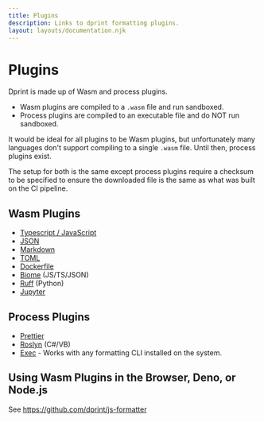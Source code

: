 ```yaml
---
title: Plugins
description: Links to dprint formatting plugins.
layout: layouts/documentation.njk
---
```


# Plugins

Dprint is made up of Wasm and process plugins.

- Wasm plugins are compiled to a `.wasm` file and run sandboxed.
- Process plugins are compiled to an executable file and do NOT run sandboxed.

It would be ideal for all plugins to be Wasm plugins, but unfortunately many languages don't support compiling to a single `.wasm` file. Until then, process plugins exist.

The setup for both is the same except process plugins require a checksum to be specified to ensure the downloaded file is the same as what was built on the CI pipeline.

## Wasm Plugins

- [Typescript / JavaScript](/plugins/typescript)
- [JSON](/plugins/json)
- [Markdown](/plugins/markdown)
- [TOML](/plugins/toml)
- [Dockerfile](/plugins/dockerfile)
- [Biome](/plugins/biome) (JS/TS/JSON)
- [Ruff](/plugins/ruff) (Python)
- [Jupyter](/plugins/jupyter)

## Process Plugins

- [Prettier](/plugins/prettier)
- [Roslyn](/plugins/roslyn) (C#/VB)
- [Exec](/plugins/exec) - Works with any formatting CLI installed on the system.

## Using Wasm Plugins in the Browser, Deno, or Node.js

See https://github.com/dprint/js-formatter
